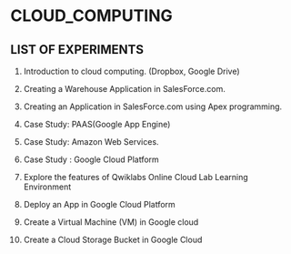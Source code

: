 # CLOUD_COMPUTING
## LIST OF EXPERIMENTS

1. Introduction to cloud computing. (Dropbox, Google Drive)


2. Creating a Warehouse Application in SalesForce.com. 


3. Creating an Application in SalesForce.com using Apex programming. 


4. Case Study: PAAS(Google App Engine) 


5. Case Study: Amazon Web Services. 


6. Case Study : Google Cloud Platform 


7. Explore the features of Qwiklabs Online Cloud Lab Learning Environment


8. Deploy an App in Google Cloud Platform 


9. Create a Virtual Machine (VM) in Google cloud 


10. Create a Cloud Storage Bucket in Google Cloud 

